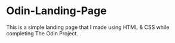 # Odin-Landing-Page
This is a simple landing page that I made using HTML & CSS while completing The Odin Project.